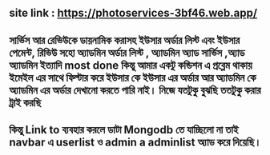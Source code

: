 ## site link : https://photoservices-3bf46.web.app/

## সার্ভিস আর রেভিউকে ডায়নামিক করাসহ ইউসার অর্ডার লিস্ট এবং ইউসার পেমেন্ট, রিভিউ সহো অ্যাডমিন অর্ডার লিস্ট , অ্যাডমিন অ্যাড সার্ভিস ,অ্যাড অ্যাডমিন ইত্যাদি most done কিন্তু আমার একটু কন্ডিশন এ প্রব্লেম থাকায় ইমেইল এর সাথে ফিল্টার করে ইউসার কে ইউসার এর অর্ডার আর অ্যাডমিন কে অ্যাডমিন এর অর্ডার দেখানো করতে পারি নাই। নিজে যতটুকু বুঝছি ততটুকু করার ট্রাই করছি 

## কিন্তু Link to ব্যবহার করলে ডাটা Mongodb তে যাচ্ছিলো না তাই navbar এ userlist ও admin a adminlist অ্যাড করে দিয়েছি। 
